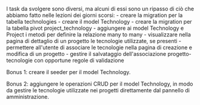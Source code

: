 I task da svolgere sono diversi, ma alcuni di essi sono un ripasso di ciò che abbiamo fatto nelle lezioni dei giorni scorsi:
    - creare la migration per la tabella technologies
    - creare il model Technology
    - creare la migration per la tabella pivot project_technology
    - aggiungere ai model Technology e Project i metodi per definire la relazione many to many
    - visualizzare nella pagina di dettaglio di un progetto le tecnologie utilizzate, se presenti
    - permettere all'utente di associare le tecnologie nella pagina di creazione e modifica di un progetto
    - gestire il salvataggio dell'associazione progetto-tecnologie con opportune regole di validazione

Bonus 1:
creare il seeder per il model Technology.

Bonus 2:
aggiungere le operazioni CRUD per il model Technology, in modo da gestire le tecnologie utilizzate nei progetti direttamente dal pannello di amministrazione.
